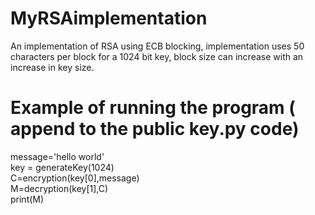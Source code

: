 # MyRSAimplementation
An  implementation of RSA using ECB blocking, implementation uses 50 characters per block for a 1024 bit key, block size can increase with an increase in key size.


<h1>Example of running the program ( append to the public key.py code)</h1>
message='hello world'<br>
key = generateKey(1024)<br>
C=encryption(key[0],message)<br>
M=decryption(key[1],C)<br>
print(M)<br>
